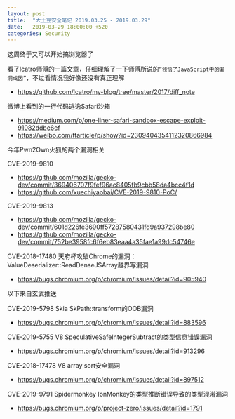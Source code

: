 ```yaml
---
layout: post
title:  "大土豆安全笔记 2019.03.25 - 2019.03.29"
date:   2019-03-29 18:00:00 +520
categories: Security
---
```


这周终于又可以开始搞浏览器了

看了lcatro师傅的一篇文章，仔细理解了一下师傅所说的`”领悟了JavaScript中的漏洞成因”`，不过看情况我好像还没有真正理解
- https://github.com/lcatro/my-blog/tree/master/2017/diff_note

微博上看到的一行代码逃逸Safari沙箱
- https://medium.com/p/one-liner-safari-sandbox-escape-exploit-91082ddbe6ef
- https://weibo.com/ttarticle/p/show?id=2309404354112320866984

今年Pwn2Own火狐的两个漏洞相关

CVE-2019-9810
- https://github.com/mozilla/gecko-dev/commit/369406707f9fef96ac8405fb9cbb58da4bcc4f1d
- https://github.com/xuechiyaobai/CVE-2019-9810-PoC/

CVE-2019-9813
- https://github.com/mozilla/gecko-dev/commit/601d226fe3690ff57287580431fd9a937298be80
- https://github.com/mozilla/gecko-dev/commit/752be3958fc6f6eb83eaa4a35fae1a99dc54746e

CVE-2018-17480 天府杯攻破Chrome的漏洞：ValueDeserializer::ReadDenseJSArray越界写漏洞
- https://bugs.chromium.org/p/chromium/issues/detail?id=905940

以下来自玄武推送

CVE-2019-5798 Skia SkPath::transform的OOB漏洞
- https://bugs.chromium.org/p/chromium/issues/detail?id=883596

CVE-2019-5755 V8 SpeculativeSafeIntegerSubtract的类型信息错误漏洞
- https://bugs.chromium.org/p/chromium/issues/detail?id=913296

CVE-2018-17478 V8 array sort安全漏洞
- https://bugs.chromium.org/p/chromium/issues/detail?id=897512

CVE-2019-9791 Spidermonkey IonMonkey的类型推断错误导致的类型混淆漏洞
- https://bugs.chromium.org/p/project-zero/issues/detail?id=1791